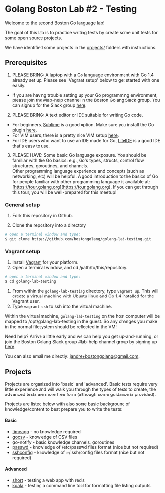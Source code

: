 # Golang Boston Lab #2 - Testing

Welcome to the second Boston Go language lab! 

The goal of this lab is to practice writing tests by create some unit tests for some open source projects.

We have identified some projects in the [projects/](/projects) folders with instructions.

## Prerequisites 

1. PLEASE BRING:  A laptop with a Go language environment with Go 1.4 already set up. Please see 'Vagrant setup' below to get started with one easily.
  * If you are having trouble setting up your Go programming environment, please join the #lab-help channel in the Boston Golang Slack group. You can signup for the Slack group [here](http://bostongolang-slack-invite.herokuapp.com/).

2. PLEASE BRING: A text editor or IDE suitable for writing Go code.
  * For beginners, [Sublime](http://www.sublimetext.com) is a good option. Make sure you install the Go plugin [here](https://github.com/DisposaBoy/GoSublime).
  * For VIM users, there is a pretty nice VIM setup [here](https://github.com/fatih/vim-go).
  * For IDE users who want to use an IDE made for Go, [LiteIDE](https://github.com/visualfc/liteide) is a good IDE that's easy to use.

3. PLEASE HAVE:  Some basic Go language exposure.  You should be familiar with the Go basics: e.g., Go's types, structs, control flow structures, goroutines, and channels.   
Other programming language experience and concepts (such as networking, etc) will be helpful. A good introduction to the basics of Go for people familiar with 
other programming language is available at: [https://tour.golang.org](https://tour.golang.org). If you can get through this tour, you will be well-prepared for this meetup!

### General setup

1. Fork this repository in Github.

1. Clone the repository into a directory
  
  ```bash
  # open a terminal window and type:
  $ git clone https://github.com/bostongolang/golang-lab-testing.git
  ```

### Vagrant setup

1. Install [Vagrant](http://www.vagrantup.com/downloads) for your platform.
1. Open a terminal window, and cd /path/to/this/repository.

  ```bash
  # open a terminal window and type:
  $ cd golang-lab-testing
  ```

1. From within the `golang-lab-testing` directory, type `vagrant up`. This will create a virtual machine with Ubuntu linux and Go 1.4 installed for the Vagrant user.
1. Type `vagrant ssh` to ssh into the virtual machine.  

Within the virtual machine, `golang-lab-testing` on the host computer
will be mapped to /opt/golang-lab-testing in the guest.  So any changes
you make in the normal filesystem should be reflected in the VM!

Need help? Arrive a little early and we can help you get up-and-running, or join
the Boston Golang Slack group #lab-help channel group by signing up [here](http://bostongolang-slack-invite.herokuapp.com/).

You can also email me directly: [jandre+bostongolang@gmail.com](mailto:jandre+bostongolang@gmail.com).

## Projects

Projects are organized into 'basic' and 'advanced'.  Basic tests require very little experience and will walk you through the types of tests to create, the 
advanced tests are more free form (although some guidance is provided).

Projects are listed below with also some basic background of knowledge/content to best prepare you to write the tests:

#### Basic 
 * [timeago](/projects/basic/timeago) - no knowledge required 
 * [gocsv](/projects/basic/go-csv) - knowledge of CSV files 
 * [go-notify](/projects/basic/go-notify) - basic knowledge channels, goroutines
 * [passwd](/projects/basic/passwd) - knowledge of /etc/passwd files format (nice but not required)
 * [sshconfig](/projects/basic/sshconfig) - knowledge of ~/.ssh/config files format (nice but not required)

#### Advanced 
* [short](/projects/advanced/short) - testing a web app with redis 
* [koala](/projects/advanced/koala) - testing a command line tool for formatting file listing outputs 




